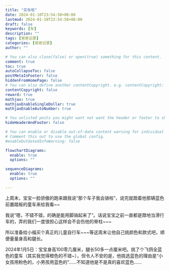 ```yaml
---
title: "买车啦"
date: 2024-01-10T23:54:58+08:00
lastmod: 2024-01-10T23:54:58+08:00
draft: false
keywords: [车]
description: ""
tags: [爸爸记录]
categories: [爸爸记录]
author: ""

# You can also close(false) or open(true) something for this content.
comment: true
toc: true
autoCollapseToc: false
postMetaInFooter: false
hiddenFromHomePage: false
# You can also define another contentCopyright. e.g. contentCopyright: "This is another copyright."
contentCopyright: false
reward: true
mathjax: true
mathjaxEnableSingleDollar: true
mathjaxEnableAutoNumber: true

# You unlisted posts you might want not want the header or footer to show
hideHeaderAndFooter: false

# You can enable or disable out-of-date content warning for individual post.
# Comment this out to use the global config.
#enableOutdatedInfoWarning: false

flowchartDiagrams:
  enable: true
  options: ""

sequenceDiagrams: 
  enable: true
  options: ""

---
```


上周末，宝宝一脸骄傲的跑来跟我说“那个车子我会骑啦”，说完就蹬着他那辆蓝色前置踏板的童车来给我看~~

我说“嗯，不错不错，的确是能用脚骑起来了”。话说宝宝之前一直都是蹬地当滑行车的，弄的我们一度很担心这样会不会伤他的脊柱~~~

所以准备给小福买个真正的儿童自行车~~~等这周末让他自己挑颜色和款式吧，顺便量量身高和腿长。

2024年1月5日：宝宝身高100零几厘米，腿长50多一点厘米吧。挑了个飞鸽全蓝色的童车（其实我觉得橙色的不错~），但令人不安的是，他挑选蓝色的理由是“小女孩用粉色的，小男孩用蓝色的”……不知道他是不是真的喜欢蓝色……
